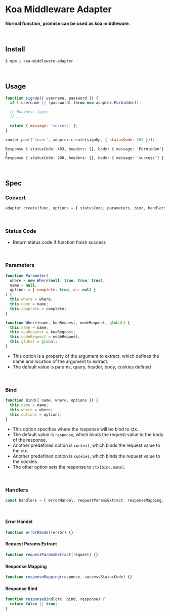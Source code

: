 # Koa Middleware Adapter

**Normal function, promise can be used as koa middleware**.

​    

## Install

```shell
$ npm i koa-middleware-adapter
```

​    

## Usage

```js
function signUp({ username, password }) {
  if (!username || !password) throw new adapter.Forbidden();

  // Business logic
  // ...

  return { message: 'success' };
}

router.post('/user', adapter.create(signUp, { statusCode: 200 }));
```

```shell
Response { statusCode: 403, headers: {}, body: { message: 'Forbidden'} }
Response { statusCode: 200, headers: {}, body: { message: 'success'} }
```

​    

## Spec

### Convert

```js
adapter.create(func, options = { statusCode, parameters, bind, handlers });
```

​    

### Status Code

- Return status code if function finish success

​    

### Parameters

```js
function Parameter(
  where = new Where(null, true, true, true),
  name = null,
  options = { complete: true, as: null }
) {
  this.where = where;
  this.name = name;
  this.complete = complete;
}

function Where(name, koaRequest, nodeRequest, global) {
  this.name = name;
  this.koaRequest = koaRequest;
  this.nodeRequest = nodeRequest;
  this.global = global;
}
```

- This option is a property of the argument to extract, which defines the name and location of the argument to extract.
-  The default value is params, query, header, body, cookies defined

​    

### Bind

```js
function Bind({ name, where, options }) {
  this.name = name;
  this.where = where;
  this.options = options;
}
```

- This option specifies where the response will be bind to ctx.
- The default value is `response`, which binds the request value to the body of the response.
-  Another predefined option is `context`, which binds the request value to the ctx.
-  Another predefined option is `cookies`, which binds the request value to the cookies.
- The other option sets the response to `ctx[bind.name]`.

​    

### Handlers

```js
const handlers = { errorHandel, requestParamsExtract, responseMapping, responseBind };
```

​    

#### Error Handel

```js
function errorHandel(error) {}
```

#### Request Params Extract

```js
function requestParamsExtract(request) {}
```

#### Response Mapping

```js
function responseMapping(response, successStatusCode) {}
```

#### Response Bind

```js
function responseBind(ctx, bind, response) {
  return false || true;
}
```

